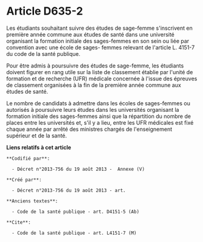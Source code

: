 # Article D635-2

Les étudiants souhaitant suivre des études de sage-femme s'inscrivent en première année commune aux études de santé dans une
université organisant la formation initiale des sages-femmes en son sein ou liée par convention avec une école de sages-
femmes relevant de l'article L. 4151-7 du code de la santé publique.

Pour être admis à poursuivre des études de sage-femme, les étudiants doivent figurer en rang utile sur la liste de classement
établie par l'unité de formation et de recherche (UFR) médicale concernée à l'issue des épreuves de classement organisées à
la fin de la première année commune aux études de santé.

Le nombre de candidats à admettre dans les écoles de sages-femmes ou autorisés à poursuivre leurs études dans les universités
organisant la formation initiale des sages-femmes ainsi que la répartition du nombre de places entre les universités et, s'il
y a lieu, entre les UFR médicales est fixé chaque année par arrêté des ministres chargés de l'enseignement supérieur et de la
santé.

**Liens relatifs à cet article**

	**Codifié par**:

	  - Décret n°2013-756 du 19 août 2013 -  Annexe (V)

	**Créé par**:

	  - Décret n°2013-756 du 19 août 2013 - art.

	**Anciens textes**:

	  - Code de la santé publique - art. D4151-5 (Ab)

	**Cite**:

	  - Code de la santé publique - art. L4151-7 (M)
